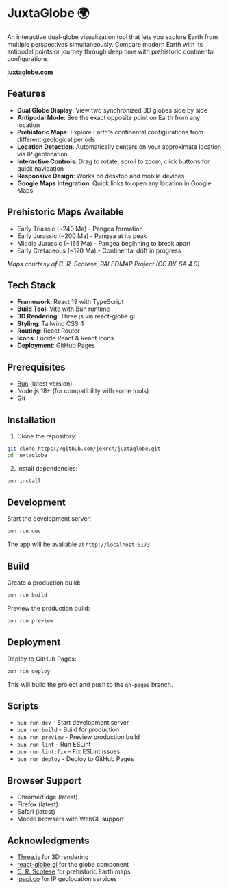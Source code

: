 # JuxtaGlobe 🌍

An interactive dual-globe visualization tool that lets you explore Earth from multiple perspectives simultaneously. Compare modern Earth with its antipodal points or journey through deep time with prehistoric continental configurations.

**[juxtaglobe.com](https://www.juxtaglobe.com)**

## Features

- **Dual Globe Display**: View two synchronized 3D globes side by side
- **Antipodal Mode**: See the exact opposite point on Earth from any location
- **Prehistoric Maps**: Explore Earth's continental configurations from different geological periods
- **Location Detection**: Automatically centers on your approximate location via IP geolocation
- **Interactive Controls**: Drag to rotate, scroll to zoom, click buttons for quick navigation
- **Responsive Design**: Works on desktop and mobile devices
- **Google Maps Integration**: Quick links to open any location in Google Maps

## Prehistoric Maps Available

- Early Triassic (~240 Ma) - Pangea formation
- Early Jurassic (~200 Ma) - Pangea at its peak
- Middle Jurassic (~165 Ma) - Pangea beginning to break apart
- Early Cretaceous (~120 Ma) - Continental drift in progress

*Maps courtesy of C. R. Scotese, PALEOMAP Project (CC BY-SA 4.0)*

## Tech Stack

- **Framework**: React 19 with TypeScript
- **Build Tool**: Vite with Bun runtime
- **3D Rendering**: Three.js via react-globe.gl
- **Styling**: Tailwind CSS 4
- **Routing**: React Router
- **Icons**: Lucide React & React Icons
- **Deployment**: GitHub Pages

## Prerequisites

- [Bun](https://bun.sh/) (latest version)
- Node.js 18+ (for compatibility with some tools)
- Git

## Installation

1. Clone the repository:
```bash
git clone https://github.com/jekrch/juxtaglobe.git
cd juxtaglobe
```

2. Install dependencies:
```bash
bun install
```

## Development

Start the development server:
```bash
bun run dev
```

The app will be available at `http://localhost:5173`

## Build

Create a production build:
```bash
bun run build
```

Preview the production build:
```bash
bun run preview
```

## Deployment

Deploy to GitHub Pages:
```bash
bun run deploy
```

This will build the project and push to the `gh-pages` branch.


## Scripts

- `bun run dev` - Start development server
- `bun run build` - Build for production
- `bun run preview` - Preview production build
- `bun run lint` - Run ESLint
- `bun run lint:fix` - Fix ESLint issues
- `bun run deploy` - Deploy to GitHub Pages

## Browser Support

- Chrome/Edge (latest)
- Firefox (latest)
- Safari (latest)
- Mobile browsers with WebGL support


## Acknowledgments

- [Three.js](https://threejs.org/) for 3D rendering
- [react-globe.gl](https://github.com/vasturiano/react-globe.gl) for the globe component
- [C. R. Scotese](http://www.scotese.com/) for prehistoric Earth maps
- [ipapi.co](https://ipapi.co/) for IP geolocation services
